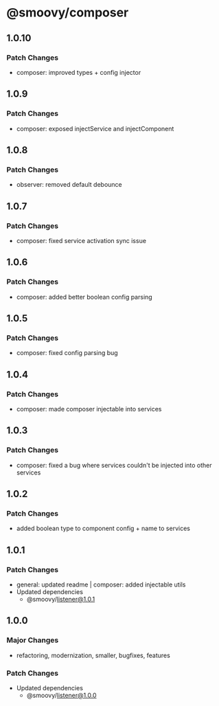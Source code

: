 # @smoovy/composer

## 1.0.10

### Patch Changes

- composer: improved types + config injector

## 1.0.9

### Patch Changes

- composer: exposed injectService and injectComponent

## 1.0.8

### Patch Changes

- observer: removed default debounce

## 1.0.7

### Patch Changes

- composer: fixed service activation sync issue

## 1.0.6

### Patch Changes

- composer: added better boolean config parsing

## 1.0.5

### Patch Changes

- composer: fixed config parsing bug

## 1.0.4

### Patch Changes

- composer: made composer injectable into services

## 1.0.3

### Patch Changes

- composer: fixed a bug where services couldn't be injected into other services

## 1.0.2

### Patch Changes

- added boolean type to component config + name to services

## 1.0.1

### Patch Changes

- general: updated readme | composer: added injectable utils
- Updated dependencies
  - @smoovy/listener@1.0.1

## 1.0.0

### Major Changes

- refactoring, modernization, smaller, bugfixes, features

### Patch Changes

- Updated dependencies
  - @smoovy/listener@1.0.0
